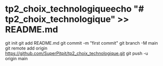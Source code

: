 # tp2_choix_technologiqueecho "# tp2_choix_technologique" >> README.md
git init
git add README.md
git commit -m "first commit"
git branch -M main
git remote add origin https://github.com/SuperPitpit/tp2_choix_technologique.git
git push -u origin main
